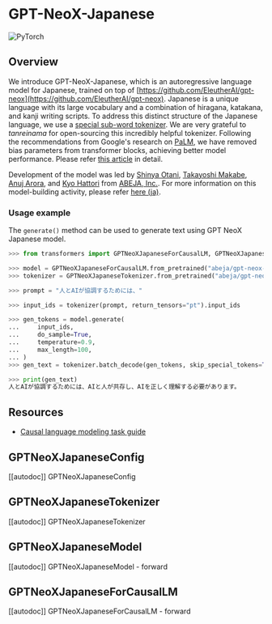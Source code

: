 <!--Copyright 2022 The HuggingFace Team. All rights reserved.

Licensed under the Apache License, Version 2.0 (the "License"); you may not use this file except in compliance with
the License. You may obtain a copy of the License at

http://www.apache.org/licenses/LICENSE-2.0

Unless required by applicable law or agreed to in writing, software distributed under the License is distributed on
an "AS IS" BASIS, WITHOUT WARRANTIES OR CONDITIONS OF ANY KIND, either express or implied. See the License for the
specific language governing permissions and limitations under the License.

⚠️ Note that this file is in Markdown but contain specific syntax for our doc-builder (similar to MDX) that may not be
rendered properly in your Markdown viewer.

-->

# GPT-NeoX-Japanese

<div class="flex flex-wrap space-x-1">
<img alt="PyTorch" src="https://img.shields.io/badge/PyTorch-DE3412?style=flat&logo=pytorch&logoColor=white">
</div>

## Overview

We introduce GPT-NeoX-Japanese, which is an autoregressive language model for Japanese, trained on top of [https://github.com/EleutherAI/gpt-neox](https://github.com/EleutherAI/gpt-neox).
Japanese is a unique language with its large vocabulary and a combination of hiragana, katakana, and kanji writing scripts.
To address this distinct structure of the Japanese language, we use a [special sub-word tokenizer](https://github.com/tanreinama/Japanese-BPEEncoder_V2). We are very grateful to *tanreinama* for open-sourcing this incredibly helpful tokenizer.
Following the recommendations from Google's research on [PaLM](https://ai.googleblog.com/2022/04/pathways-language-model-palm-scaling-to.html), we have removed bias parameters from transformer blocks, achieving better model performance. Please refer [this article](https://medium.com/ml-abeja/training-a-better-gpt-2-93b157662ae4) in detail.

Development of the model was led by [Shinya Otani](https://github.com/SO0529), [Takayoshi Makabe](https://github.com/spider-man-tm), [Anuj Arora](https://github.com/Anuj040), and [Kyo Hattori](https://github.com/go5paopao) from [ABEJA, Inc.](https://www.abejainc.com/). For more information on this model-building activity, please refer [here (ja)](https://tech-blog.abeja.asia/entry/abeja-gpt-project-202207).

### Usage example

The `generate()` method can be used to generate text using GPT NeoX Japanese model.

```python
>>> from transformers import GPTNeoXJapaneseForCausalLM, GPTNeoXJapaneseTokenizer

>>> model = GPTNeoXJapaneseForCausalLM.from_pretrained("abeja/gpt-neox-japanese-2.7b")
>>> tokenizer = GPTNeoXJapaneseTokenizer.from_pretrained("abeja/gpt-neox-japanese-2.7b")

>>> prompt = "人とAIが協調するためには、"

>>> input_ids = tokenizer(prompt, return_tensors="pt").input_ids

>>> gen_tokens = model.generate(
...     input_ids,
...     do_sample=True,
...     temperature=0.9,
...     max_length=100,
... )
>>> gen_text = tokenizer.batch_decode(gen_tokens, skip_special_tokens=True)[0]

>>> print(gen_text)
人とAIが協調するためには、AIと人が共存し、AIを正しく理解する必要があります。
```

## Resources

- [Causal language modeling task guide](../tasks/language_modeling)

## GPTNeoXJapaneseConfig

[[autodoc]] GPTNeoXJapaneseConfig

## GPTNeoXJapaneseTokenizer

[[autodoc]] GPTNeoXJapaneseTokenizer

## GPTNeoXJapaneseModel

[[autodoc]] GPTNeoXJapaneseModel
    - forward

## GPTNeoXJapaneseForCausalLM

[[autodoc]] GPTNeoXJapaneseForCausalLM
    - forward
